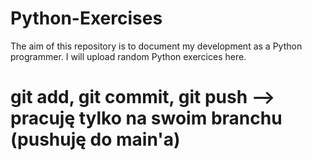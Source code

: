 # Python-Exercises

The aim of this repository is to document my development as a Python programmer. I will upload random Python exercices here.

# git add, git commit, git push --> pracuję tylko na swoim branchu (pushuję do main'a)


